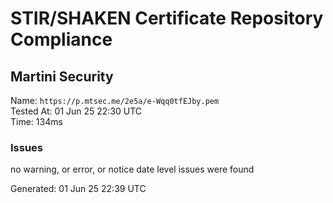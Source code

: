 # STIR/SHAKEN Certificate Repository Compliance

## Martini Security

Name: `https://p.mtsec.me/2e5a/e-Wqq0tfEJby.pem`\
Tested At: 01 Jun 25 22:30 UTC\
Time: 134ms

### Issues

no warning, or error, or notice date level issues were found

Generated: 01 Jun 25 22:39 UTC